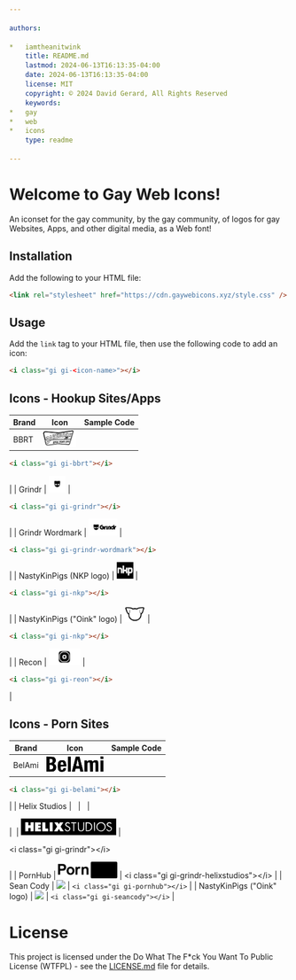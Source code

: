 ```yaml
---

authors:

*   iamtheanitwink
    title: README.md
    lastmod: 2024-06-13T16:13:35-04:00
    date: 2024-06-13T16:13:35-04:00
    license: MIT
    copyright: © 2024 David Gerard, All Rights Reserved
    keywords:
*   gay
*   web
*   icons
    type: readme

---
```


# Welcome to Gay Web Icons!

An iconset for the gay community, by the gay community, of logos for gay Websites, Apps, and other digital media, as a Web font!

## Installation

Add the following to your HTML file:

```html
<link rel="stylesheet" href="https://cdn.gaywebicons.xyz/style.css" />
```

## Usage

Add the `link` tag to your HTML file, then use the following code to add an icon:

```html
<i class="gi gi-<icon-name>"></i>
```

## Icons - Hookup Sites/Apps

| Brand | Icon                                    | Sample Code |
| ----- | --------------------------------------- | ----------- |
| BBRT  | <img src = "./source-svg/hookup-sites/bbrt.svg" height="30" /> |

```html
<i class="gi gi-bbrt"></i>
```

|
| Grindr | <img src = "./source-svg/hookup-sites/grindr.svg" height="30" /> |

```html
<i class="gi gi-grindr"></i>
```

|
| Grindr Wordmark | <img src = "./source-svg/hookup-sites/grindr-wordmark.svg" height="30" /> |

```html
<i class="gi gi-grindr-wordmark"></i>
```

|
| NastyKinPigs (NKP logo) | <img src = "./source-svg/hookup-sites/nkp.svg" height="30" /> |

```html
<i class="gi gi-nkp"></i>
```

|
| NastyKinPigs ("Oink" logo) | <img src = "./source-svg/hookup-sites/oink.svg" height="30" /> |

```html
<i class="gi gi-nkp"></i>
```

|
| Recon | <img src = "./source-svg/hookup-sites/recon.svg" height="30" /> |

```html
<i class="gi gi-reon"></i>
```

|

## Icons - Porn Sites

| Brand  | Icon                              | Sample Code |
| ------ | --------------------------------- | ----------- |
| BelAmi | <img src = "./source-svg/porn/belami.svg" height="30" /> |

```html
<i class="gi gi-belami"></i>
```

|
| Helix Studios |   |   |

|  | <img src = "./source-svg/porn/helixstudios.svg" height="30" /> |

\<i class="gi gi-grindr">\</i>

|
| PornHub | <img src = "./source-svg/porn/pornhub.svg" height="30" /> | \<i class="gi gi-grindr-helixstudios">\</i> |
| Sean Cody | <img src = "./source-svg/porn/seancody.svg" height="30" /> | `<i class="gi gi-pornhub"></i>` |
| NastyKinPigs ("Oink" logo) | <img src = "./source-svg/porn/oink.svg" height="30" /> | `<i class="gi gi-seancody"></i>` |

# License

This project is licensed under the Do What The F\*ck You Want To Public License (WTFPL) - see the [LICENSE.md](LICENSE.md) file for details.
